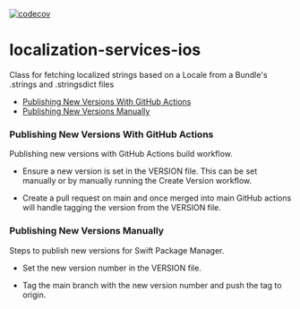 [![codecov](https://codecov.io/gh/CruGlobal/localization-services-ios/branch/main/graph/badge.svg)](https://codecov.io/gh/CruGlobal/localization-services-ios)

# localization-services-ios
Class for fetching localized strings based on a Locale from a Bundle's .strings and .stringsdict files

- [Publishing New Versions With GitHub Actions](#publishing-new-versions-with-github-actions)
- [Publishing New Versions Manually](#publishing-new-versions-manually)

### Publishing New Versions With GitHub Actions

Publishing new versions with GitHub Actions build workflow.

- Ensure a new version is set in the VERSION file.  This can be set manually or by manually running the Create Version workflow.

- Create a pull request on main and once merged into main GitHub actions will handle tagging the version from the VERSION file.

### Publishing New Versions Manually

Steps to publish new versions for Swift Package Manager. 

- Set the new version number in the VERSION file.

- Tag the main branch with the new version number and push the tag to origin.
